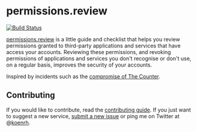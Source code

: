 # permissions.review

[![Build Status](https://travis-ci.org/koenrh/permissions-review.svg?branch=master)](https://travis-ci.org/koenrh/permissions-review)

[permissions.review](https://www.permissions.review/) is a little guide and checklist
that helps you review permissions granted to third-party applications and services
that have access your accounts. Reviewing these permissions, and revoking permissions
of applications and services you don't recognise or don't use, on a regular basis,
improves the security of your accounts.

Inspired by incidents such as the [compromise of The Counter](https://techcrunch.com/2017/03/15/twitter-counter-hacked/).

## Contributing

If you would like to contribute, read the [contributing guide](CONTRIBUTING.md).
If you just want to suggest a new service, [submit a new issue](https://github.com/koenrh/permissions-review/issues/new)
or ping me on Twitter at @[koenrh](https://twitter.com/koenrh).
